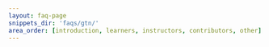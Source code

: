 ```yaml
---
layout: faq-page
snippets_dir: 'faqs/gtn/'
area_order: [introduction, learners, instructors, contributors, other]
---
```



